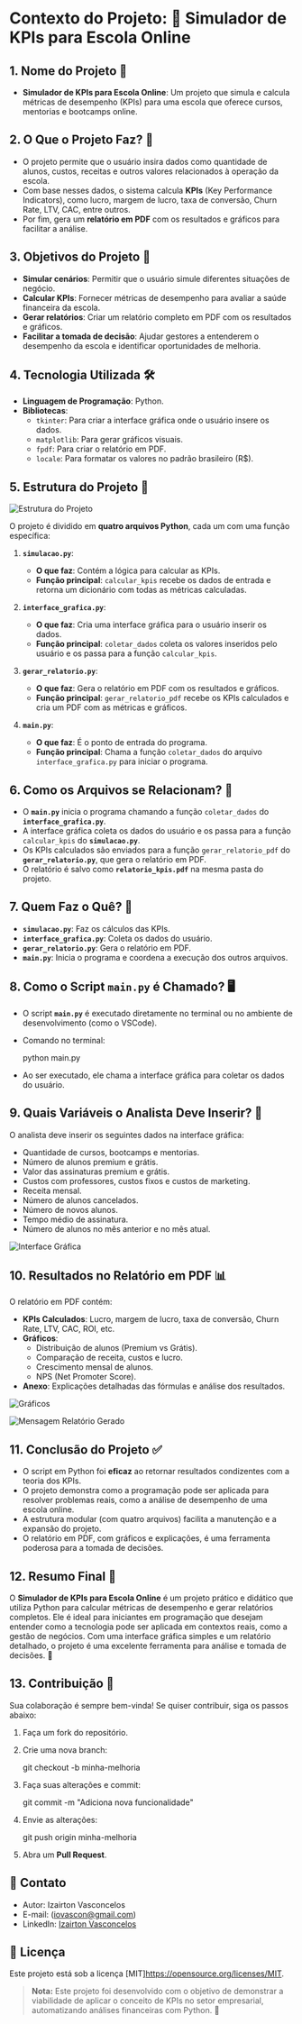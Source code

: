 # **Contexto do Projeto: 🚀 Simulador de KPIs para Escola Online**

## **1. Nome do Projeto** 🏫

- **Simulador de KPIs para Escola Online**: Um projeto que simula e calcula métricas de desempenho (KPIs) para uma escola que oferece cursos, mentorias e bootcamps online.

## **2. O Que o Projeto Faz?** 🤔

- O projeto permite que o usuário insira dados como quantidade de alunos, custos, receitas e outros valores relacionados à operação da escola.
- Com base nesses dados, o sistema calcula **KPIs** (Key Performance Indicators), como lucro, margem de lucro, taxa de conversão, Churn Rate, LTV, CAC, entre outros.
- Por fim, gera um **relatório em PDF** com os resultados e gráficos para facilitar a análise.

## **3. Objetivos do Projeto** 🎯

- **Simular cenários**: Permitir que o usuário simule diferentes situações de negócio.
- **Calcular KPIs**: Fornecer métricas de desempenho para avaliar a saúde financeira da escola.
- **Gerar relatórios**: Criar um relatório completo em PDF com os resultados e gráficos.
- **Facilitar a tomada de decisão**: Ajudar gestores a entenderem o desempenho da escola e identificar oportunidades de melhoria.

## **4. Tecnologia Utilizada** 🛠️

- **Linguagem de Programação**: Python.
- **Bibliotecas**:
  - `tkinter`: Para criar a interface gráfica onde o usuário insere os dados.
  - `matplotlib`: Para gerar gráficos visuais.
  - `fpdf`: Para criar o relatório em PDF.
  - `locale`: Para formatar os valores no padrão brasileiro (R$).

## **5. Estrutura do Projeto** 📂

![Estrutura do Projeto](images/estrutura_projeto.PNG)

O projeto é dividido em **quatro arquivos Python**, cada um com uma função específica:

1. **`simulacao.py`**:
   - **O que faz**: Contém a lógica para calcular as KPIs.
   - **Função principal**: `calcular_kpis` recebe os dados de entrada e retorna um dicionário com todas as métricas calculadas.

2. **`interface_grafica.py`**:
   - **O que faz**: Cria uma interface gráfica para o usuário inserir os dados.
   - **Função principal**: `coletar_dados` coleta os valores inseridos pelo usuário e os passa para a função `calcular_kpis`.

3. **`gerar_relatorio.py`**:
   - **O que faz**: Gera o relatório em PDF com os resultados e gráficos.
   - **Função principal**: `gerar_relatorio_pdf` recebe os KPIs calculados e cria um PDF com as métricas e gráficos.

4. **`main.py`**:
   - **O que faz**: É o ponto de entrada do programa.
   - **Função principal**: Chama a função `coletar_dados` do arquivo `interface_grafica.py` para iniciar o programa.

## **6. Como os Arquivos se Relacionam?** 🔗

- O **`main.py`** inicia o programa chamando a função `coletar_dados` do **`interface_grafica.py`**.
- A interface gráfica coleta os dados do usuário e os passa para a função `calcular_kpis` do **`simulacao.py`**.
- Os KPIs calculados são enviados para a função `gerar_relatorio_pdf` do **`gerar_relatorio.py`**, que gera o relatório em PDF.
- O relatório é salvo como **`relatorio_kpis.pdf`** na mesma pasta do projeto.

## **7. Quem Faz o Quê?** 🤹

- **`simulacao.py`**: Faz os cálculos das KPIs.
- **`interface_grafica.py`**: Coleta os dados do usuário.
- **`gerar_relatorio.py`**: Gera o relatório em PDF.
- **`main.py`**: Inicia o programa e coordena a execução dos outros arquivos.

## **8. Como o Script `main.py` é Chamado?** 🖥️

- O script **`main.py`** é executado diretamente no terminal ou no ambiente de desenvolvimento (como o VSCode).
- Comando no terminal:

  python main.py

- Ao ser executado, ele chama a interface gráfica para coletar os dados do usuário.

## **9. Quais Variáveis o Analista Deve Inserir?** 📝

O analista deve inserir os seguintes dados na interface gráfica:

- Quantidade de cursos, bootcamps e mentorias.
- Número de alunos premium e grátis.
- Valor das assinaturas premium e grátis.
- Custos com professores, custos fixos e custos de marketing.
- Receita mensal.
- Número de alunos cancelados.
- Número de novos alunos.
- Tempo médio de assinatura.
- Número de alunos no mês anterior e no mês atual.

![Interface Gráfica](images/interface_grafica.PNG)

## **10. Resultados no Relatório em PDF** 📊

O relatório em PDF contém:

- **KPIs Calculados**: Lucro, margem de lucro, taxa de conversão, Churn Rate, LTV, CAC, ROI, etc.
- **Gráficos**:
  - Distribuição de alunos (Premium vs Grátis).
  - Comparação de receita, custos e lucro.
  - Crescimento mensal de alunos.
  - NPS (Net Promoter Score).
- **Anexo**: Explicações detalhadas das fórmulas e análise dos resultados.

![Gráficos](images/graficos.png)

![Mensagem Relatório Gerado](images/relatorio_gerado_sucesso.PNG)

## **11. Conclusão do Projeto** ✅

- O script em Python foi **eficaz** ao retornar resultados condizentes com a teoria dos KPIs.
- O projeto demonstra como a programação pode ser aplicada para resolver problemas reais, como a análise de desempenho de uma escola online.
- A estrutura modular (com quatro arquivos) facilita a manutenção e a expansão do projeto.
- O relatório em PDF, com gráficos e explicações, é uma ferramenta poderosa para a tomada de decisões.

## **12. Resumo Final** 📜

O **Simulador de KPIs para Escola Online** é um projeto prático e didático que utiliza Python para calcular métricas de desempenho e gerar relatórios completos. Ele é ideal para iniciantes em programação que desejam entender como a tecnologia pode ser aplicada em contextos reais, como a gestão de negócios. Com uma interface gráfica simples e um relatório detalhado, o projeto é uma excelente ferramenta para análise e tomada de decisões. 🚀

## **13. Contribuição** 🤝

Sua colaboração é sempre bem-vinda! Se quiser contribuir, siga os passos abaixo:

1. Faça um fork do repositório.
2. Crie uma nova branch:

   git checkout -b minha-melhoria

3. Faça suas alterações e commit:

   git commit -m "Adiciona nova funcionalidade"

4. Envie as alterações:

   git push origin minha-melhoria

5. Abra um **Pull Request**.

## 📧 **Contato**

- Autor: Izairton Vasconcelos
- E-mail: (<iovascon@gmail.com>)
- LinkedIn: [Izairton Vasconcelos](www.linkedin.com/comm/mynetwork/discovery-see-all?usecase=PEOPLE_FOLLOWS&followMember=izairton-oliveira-de-vasconcelos-a1916351)

## 📜 Licença

Este projeto está sob a licença [MIT]<https://opensource.org/licenses/MIT>.

> **Nota:** Este projeto foi desenvolvido com o objetivo de demonstrar a viabilidade de aplicar o conceito de KPIs no setor empresarial, automatizando análises financeiras com Python. 🚀
